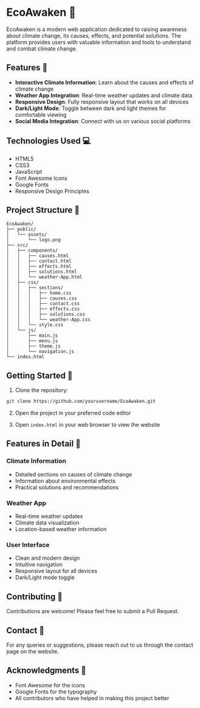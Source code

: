 # EcoAwaken 🌱

EcoAwaken is a modern web application dedicated to raising awareness about climate change, its causes, effects, and potential solutions. The platform provides users with valuable information and tools to understand and combat climate change.

## Features 🌟

- **Interactive Climate Information**: Learn about the causes and effects of climate change
- **Weather App Integration**: Real-time weather updates and climate data
- **Responsive Design**: Fully responsive layout that works on all devices
- **Dark/Light Mode**: Toggle between dark and light themes for comfortable viewing
- **Social Media Integration**: Connect with us on various social platforms

## Technologies Used 💻

- HTML5
- CSS3
- JavaScript
- Font Awesome Icons
- Google Fonts
- Responsive Design Principles

## Project Structure 📁

```
EcoAwaken/
├── public/
│   └── assets/
│       └── logo.png
├── src/
│   ├── components/
│   │   ├── causes.html
│   │   ├── contact.html
│   │   ├── effects.html
│   │   ├── solutions.html
│   │   └── weather-App.html
│   ├── css/
│   │   ├── sections/
│   │   │   ├── home.css
│   │   │   ├── causes.css
│   │   │   ├── contact.css
│   │   │   ├── effects.css
│   │   │   ├── solutions.css
│   │   │   └── weather-App.css
│   │   └── style.css
│   └── js/
│       ├── main.js
│       ├── menu.js
│       ├── theme.js
│       └── navigation.js
└── index.html
```

## Getting Started 🚀

1. Clone the repository:
```bash
git clone https://github.com/yourusername/EcoAwaken.git
```

2. Open the project in your preferred code editor

3. Open `index.html` in your web browser to view the website

## Features in Detail 📝

### Climate Information
- Detailed sections on causes of climate change
- Information about environmental effects
- Practical solutions and recommendations

### Weather App
- Real-time weather updates
- Climate data visualization
- Location-based weather information

### User Interface
- Clean and modern design
- Intuitive navigation
- Responsive layout for all devices
- Dark/Light mode toggle

## Contributing 🤝

Contributions are welcome! Please feel free to submit a Pull Request.


## Contact 📧

For any queries or suggestions, please reach out to us through the contact page on the website.

## Acknowledgments 🙏

- Font Awesome for the icons
- Google Fonts for the typography
- All contributors who have helped in making this project better 
